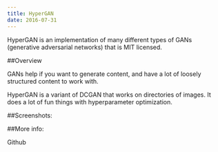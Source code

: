 ```yaml
---
title: HyperGAN
date: 2016-07-31
---
```


HyperGAN is an implementation of many different types of GANs (generative adversarial networks) that is MIT licensed.

##Overview

GANs help if you want to generate content, and have a lot of loosely structured content to work with.

HyperGAN is a variant of DCGAN that works on directories of images.  It does a lot of fun things with hyperparameter optimization.


##Screenshots:


##More info:

Github

